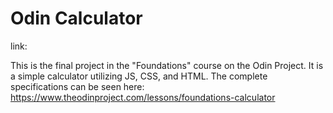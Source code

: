 ﻿# Odin Calculator
link: 

This is the final project in the "Foundations" course on the Odin Project. It is a simple calculator utilizing JS, CSS, and HTML. The complete specifications can be seen here: https://www.theodinproject.com/lessons/foundations-calculator
